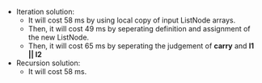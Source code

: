 * Iteration solution:
	* It will cost 58 ms by using local copy of input ListNode arrays.
	* Then, it will cost 49 ms by seperating definition and assignment of the new ListNode.
	* Then, it will cost 65 ms by seperating the judgement of **carry** and **l1 || l2**
* Recursion solution:
	* It will cost 58 ms.

